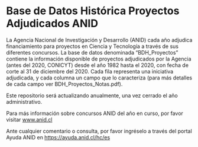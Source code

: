 # Base de Datos Histórica Proyectos Adjudicados ANID
La Agencia Nacional de Investigación y Desarrollo (ANID) cada año adjudica financiamiento para proyectos en Ciencia y Tecnología a través de sus diferentes concursos. La base de datos denominada “BDH_Proyectos” contiene la información disponible de proyectos adjudicados por la Agencia (antes del 2020, CONICYT) desde el año 1982 hasta el 2020, con fecha de corte al 31 de diciembre del 2020. Cada fila representa una iniciativa adjudicada, y cada columna un campo que lo caracteriza (para más detalles de cada campo ver BDH_Proyectos_Notas.pdf).

Este repositorio será actualizando anualmente, una vez cerrado el año administrativo. 

Para más información sobre concursos ANID del año en curso, por favor visitar www.anid.cl

Ante cualquier comentario o consulta, por favor ingréselo a través del portal Ayuda ANID en https://ayuda.anid.cl/hc/es 
